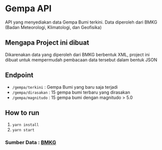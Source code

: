 # Gempa API
API yang menyediakan data Gempa Bumi terkini. Data diperoleh dari BMKG (Badan Meteorologi, Klimatologi, dan Geofisika)


## Mengapa Project ini dibuat
Dikarenakan data yang diperoleh dari BMKG berbentuk XML, project ini dibuat untuk mempermudah pembacaan data tersebut dalam bentuk JSON


## Endpoint
- `/gempa/terkini` : Gempa Bumi yang baru saja terjadi
- `/gempa/dirasakan` : 15 gempa bumi terbaru yang dirasakan
- `/gempa/magnitudo` : 15 gempa bumi dengan magnitudo > 5.0


## How to run
1. `yarn install`
2. `yarn start`

### Sumber Data : [BMKG](https://data.bmkg.go.id/gempabumi/) 